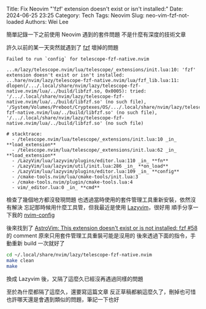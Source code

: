 Title: Fix Neovim "'fzf' extension doesn't exist or isn't installed:"
Date: 2024-06-25 23:25
Category: Tech
Tags: Neovim
Slug: neo-vim-fzf-not-loaded
Authors: Wei Lee

簡單記錄一下之前使用 Neovim 遇到的套件問題
不是什麼有深度的技術文章

<!--more-->

許久以前的某一天突然就遇到了 [fzf](https://github.com/junegunn/fzf) 壞掉的問題

```
Failed to run `config` for telescope-fzf-native.nvim

...m/lazy/telescope.nvim/lua/telescope/_extensions/init.lua:10: 'fzf' extension doesn't exist or isn't installed: ...hare/nvim/lazy/telescope-fzf-native.nvim/lua/fzf_lib.lua:11: dlopen(/.../.local/share/nvim/lazy/telescope-fzf-native.nvim/lua/../build/libfzf.so, 0x0005): tried: '/.../.local/share/nvim/lazy/telescope-fzf-native.nvim/lua/../build/libfzf.so' (no such file), '/System/Volumes/Preboot/Cryptexes/OS/.../.local/share/nvim/lazy/telescope-fzf-native.nvim/lua/../build/libfzf.so' (no such file), '/.../.local/share/nvim/lazy/telescope-fzf-native.nvim/lua/../build/libfzf.so' (no such file)

# stacktrace:
  - /telescope.nvim/lua/telescope/_extensions/init.lua:10 _in_ **load_extension**
  - /telescope.nvim/lua/telescope/_extensions/init.lua:62 _in_ **load_extension**
  - /LazyVim/lua/lazyvim/plugins/editor.lua:110 _in_ **fn**
  - /LazyVim/lua/lazyvim/util/init.lua:286 _in_ **on_load**
  - /LazyVim/lua/lazyvim/plugins/editor.lua:109 _in_ **config**
  - /cmake-tools.nvim/lua/cmake-tools/init.lua:3
  - /cmake-tools.nvim/plugin/cmake-tools.lua:4
  - vim/_editor.lua:0 _in_ **cmd**
```

檢查了幾個地方都沒發現問題
也透過當時使用的套件管理工具重新安裝，依然沒有解決
忘記那時候用什麼工具管，但我最近是使用 [Lazyvim](https://www.lazyvim.org/)，很好用
順手分享一下我的 [nvim-config](https://github.com/Lee-W/nvim-config)

後來找到了 [AstroVim: This extension doesn't exist or is not installed: fzf #58](https://github.com/AstroNvim/AstroNvim/issues/58#issuecomment-1504303757) 的 comment
原來只用套件管理工具重裝可能是沒用的
後來透過下面的指令，手動重新 build 一次就好了

```sh
cd ~/.local/share/nvim/lazy/telescope-fzf-native.nvim
make clean
make
```

換成 Lazyvim 後，又隔了這麼久已經沒再遇過同樣的問題

至於為什麼都隔了這麼久，還要寫這篇文章
反正草稿都躺這麼久了，刪掉也可惜
也許哪天還是會遇到類似的問題，筆記一下也好
